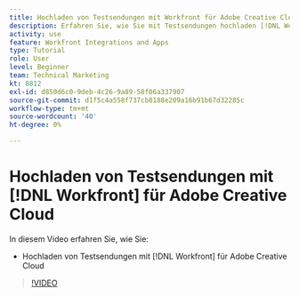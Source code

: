 ```yaml
---
title: Hochladen von Testsendungen mit Workfront für Adobe Creative Cloud
description: Erfahren Sie, wie Sie mit Testsendungen hochladen [!DNL Workfront] für Adobe Creative Cloud
activity: use
feature: Workfront Integrations and Apps
type: Tutorial
role: User
level: Beginner
team: Technical Marketing
kt: 8812
exl-id: d850d6c0-9deb-4c26-9a89-58f06a337907
source-git-commit: d1f5c4a558f737cb8188e209a16b91b67d32285c
workflow-type: tm+mt
source-wordcount: '40'
ht-degree: 0%

---
```


# Hochladen von Testsendungen mit [!DNL Workfront] für Adobe Creative Cloud

In diesem Video erfahren Sie, wie Sie:

* Hochladen von Testsendungen mit [!DNL Workfront] für Adobe Creative Cloud

>[!VIDEO](https://video.tv.adobe.com/v/335113/?quality=12)
